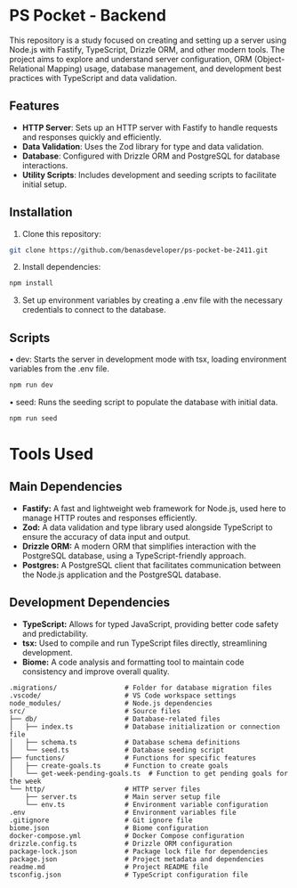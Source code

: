 # PS Pocket - Backend

This repository is a study focused on creating and setting up a server using Node.js with Fastify, TypeScript, Drizzle ORM, and other modern tools. The project aims to explore and understand server configuration, ORM (Object-Relational Mapping) usage, database management, and development best practices with TypeScript and data validation.

## Features

- **HTTP Server**: Sets up an HTTP server with Fastify to handle requests and responses quickly and efficiently.
- **Data Validation**: Uses the Zod library for type and data validation.
- **Database**: Configured with Drizzle ORM and PostgreSQL for database interactions.
- **Utility Scripts**: Includes development and seeding scripts to facilitate initial setup.

## Installation

1. Clone this repository:

```bash
git clone https://github.com/benasdeveloper/ps-pocket-be-2411.git
```

2.	Install dependencies:

```bash
npm install
```

3.	Set up environment variables by creating a .env file with the necessary credentials to connect to the database.

## Scripts

•	dev: Starts the server in development mode with tsx, loading environment variables from the .env file.

```bash
npm run dev
```

•	seed: Runs the seeding script to populate the database with initial data.

```bash
npm run seed
```

# Tools Used

## Main Dependencies

- **Fastify:** A fast and lightweight web framework for Node.js, used here to manage HTTP routes and responses efficiently.
- **Zod:** A data validation and type library used alongside TypeScript to ensure the accuracy of data input and output.
- **Drizzle ORM:** A modern ORM that simplifies interaction with the PostgreSQL database, using a TypeScript-friendly approach.
- **Postgres:** A PostgreSQL client that facilitates communication between the Node.js application and the PostgreSQL database.

## Development Dependencies

- **TypeScript:** Allows for typed JavaScript, providing better code safety and predictability.
- **tsx:** Used to compile and run TypeScript files directly, streamlining development.
- **Biome:** A code analysis and formatting tool to maintain code consistency and improve overall quality.

```plaintext
.migrations/                 # Folder for database migration files
.vscode/                     # VS Code workspace settings
node_modules/                # Node.js dependencies
src/                         # Source files
├── db/                      # Database-related files
│   ├── index.ts             # Database initialization or connection file
│   ├── schema.ts            # Database schema definitions
│   └── seed.ts              # Database seeding script
├── functions/               # Functions for specific features
│   ├── create-goals.ts      # Function to create goals
│   └── get-week-pending-goals.ts  # Function to get pending goals for the week
└── http/                    # HTTP server files
    ├── server.ts            # Main server setup file
    └── env.ts               # Environment variable configuration
.env                         # Environment variables file
.gitignore                   # Git ignore file
biome.json                   # Biome configuration
docker-compose.yml           # Docker Compose configuration
drizzle.config.ts            # Drizzle ORM configuration
package-lock.json            # Package lock file for dependencies
package.json                 # Project metadata and dependencies
readme.md                    # Project README file
tsconfig.json                # TypeScript configuration file
